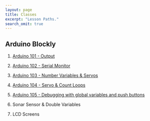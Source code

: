 ```yaml
---
layout: page
title: Classes
excerpt: "Lesson Paths."
search_omit: true
---
```


##  Arduino Blockly

1) [Arduino 101 - Output](/arduino-blockly/lesson-1-output/) 

2) [Arduino 102 - Serial Monitor](/arduino-blockly/lesson-2-serial-monitor/) 

3) [Arduino 103 - Number Variables & Servos](/arduino-blockly/lesson-3-number-variables-servos/)

4) [Arduino 104 - Servo & Count Loops](/arduino-blockly/lesson-4-count-loops-servos/)

5) [Arduino 105 - Debugging with global variables and push buttons](/arduino-blockly/lesson-5-global-variables-push-button)

6) Sonar Sensor & Double Variables

7) LCD Screens 

